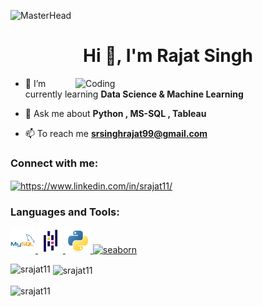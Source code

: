 ![MasterHead](https://itspresso.com/wp-content/uploads/2019/05/outsourcing-data-analysis.png)
<h1 align="center">Hi 👋, I'm Rajat Singh</h1>

<img align="right" alt="Coding" width="400" src="https://www.mygo.ge/uploads/blog/1584023795.jpg">

- 🌱 I’m currently learning **Data Science & Machine Learning**

- 💬 Ask me about **Python , MS-SQL , Tableau**

- 📫 To reach me **srsinghrajat99@gmail.com**

<h3 align="left">Connect with me:</h3>
<p align="left">
<a href="https://linkedin.com/in/https://www.linkedin.com/in/srajat11/" target="blank"><img align="center" src="https://raw.githubusercontent.com/rahuldkjain/github-profile-readme-generator/master/src/images/icons/Social/linked-in-alt.svg" alt="https://www.linkedin.com/in/srajat11/" height="30" width="40" /></a>
</p>

<h3 align="left">Languages and Tools:</h3>
<p align="left"> <a href="https://www.mysql.com/" target="_blank" rel="noreferrer"> <img src="https://raw.githubusercontent.com/devicons/devicon/master/icons/mysql/mysql-original-wordmark.svg" alt="mysql" width="40" height="40"/> </a> <a href="https://pandas.pydata.org/" target="_blank" rel="noreferrer"> <img src="https://raw.githubusercontent.com/devicons/devicon/2ae2a900d2f041da66e950e4d48052658d850630/icons/pandas/pandas-original.svg" alt="pandas" width="40" height="40"/> </a> <a href="https://www.python.org" target="_blank" rel="noreferrer"> <img src="https://raw.githubusercontent.com/devicons/devicon/master/icons/python/python-original.svg" alt="python" width="40" height="40"/> </a> <a href="https://seaborn.pydata.org/" target="_blank" rel="noreferrer"> <img src="https://seaborn.pydata.org/_images/logo-mark-lightbg.svg" alt="seaborn" width="40" height="40"/> </a> </p>

<p><img align="left" src="https://github-readme-stats.vercel.app/api/top-langs?username=srajat11&show_icons=true&locale=en&layout=compact" alt="srajat11" /></p>

<p>&nbsp;<img align="center" src="https://github-readme-stats.vercel.app/api?username=srajat11&show_icons=true&locale=en" alt="srajat11" /></p>

<p><img align="center" src="https://github-readme-streak-stats.herokuapp.com/?user=srajat11&" alt="srajat11" /></p>
